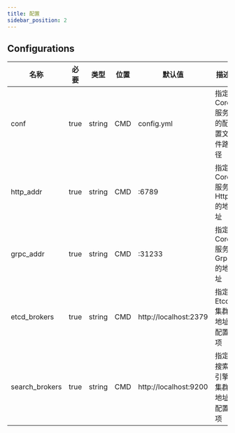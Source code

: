 ```yaml
---
title: 配置
sidebar_position: 2
---
```



## Configurations


|名称|必要|类型|位置|默认值|描述|
|---|---|----|---|---|----|
|conf|true|string| CMD | config.yml | 指定 Core 服务的配置文件路径 |
|http_addr|true|string| CMD | :6789 | 指定 Core 服务Http的地址 |
|grpc_addr|true|string| CMD | :31233 | 指定 Core 服务Grpc的地址 |
|etcd_brokers|true|string| CMD | http://localhost:2379 | 指定 Etcd 集群地址配置项 |
|search_brokers|true|string| CMD | http://localhost:9200 | 指定搜索引擎集群地址配置项 |


